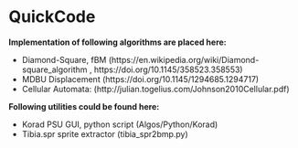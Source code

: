 # QuickCode

<b>Implementation of following algorithms are placed here:</b>
<ul>
<li>Diamond-Square, fBM (https://en.wikipedia.org/wiki/Diamond-square_algorithm , https://doi.org/10.1145/358523.358553)</li>
<li>MDBU Displacement (https://doi.org/10.1145/1294685.1294717)</li>
<li>Cellular Automata: (http://julian.togelius.com/Johnson2010Cellular.pdf)</li>
</ul>
<b>Following utilities could be found here:</b>
<ul>
<li>Korad PSU GUI, python script (Algos/Python/Korad)</li>
<li>Tibia.spr sprite extractor (tibia_spr2bmp.py)</li>
</ul>
